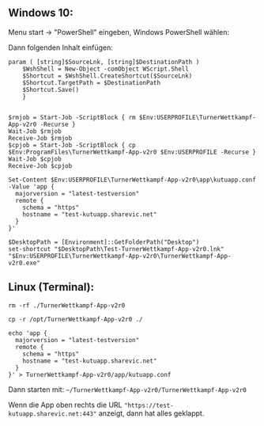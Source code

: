 Windows 10:
-----------

Menu start -> "PowerShell" eingeben, Windows PowerShell wählen:

Dann folgenden Inhalt einfügen:

```function set-shortcut {
param ( [string]$SourceLnk, [string]$DestinationPath )
    $WshShell = New-Object -comObject WScript.Shell
    $Shortcut = $WshShell.CreateShortcut($SourceLnk)
    $Shortcut.TargetPath = $DestinationPath
    $Shortcut.Save()
    }


$rmjob = Start-Job -ScriptBlock { rm $Env:USERPROFILE\TurnerWettkampf-App-v2r0 -Recurse }
Wait-Job $rmjob
Receive-Job $rmjob
$cpjob = Start-Job -ScriptBlock { cp $Env:ProgramFiles\TurnerWettkampf-App-v2r0 $Env:USERPROFILE -Recurse }
Wait-Job $cpjob
Receive-Job $cpjob

Set-Content $Env:USERPROFILE\TurnerWettkampf-App-v2r0\app\kutuapp.conf -Value 'app {
  majorversion = "latest-testversion"
  remote {
    schema = "https"
    hostname = "test-kutuapp.sharevic.net"
  }
}'

$DesktopPath = [Environment]::GetFolderPath("Desktop")
set-shortcut "$DesktopPath\Test-TurnerWettkampf-App-v2r0.lnk" "$Env:USERPROFILE\TurnerWettkampf-App-v2r0\TurnerWettkampf-App-v2r0.exe"
```

Linux (Terminal):
-----------------

```
rm -rf ./TurnerWettkampf-App-v2r0

cp -r /opt/TurnerWettkampf-App-v2r0 ./

echo 'app {
  majorversion = "latest-testversion"
  remote {
    schema = "https"
    hostname = "test-kutuapp.sharevic.net"
  }
}' > TurnerWettkampf-App-v2r0/app/kutuapp.conf
```

Dann starten mit:
```~/TurnerWettkampf-App-v2r0/TurnerWettkampf-App-v2r0```

Wenn die App oben rechts die URL `"https://test-kutuapp.sharevic.net:443"` anzeigt, dann hat alles geklappt.
